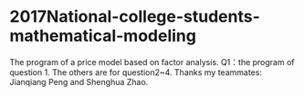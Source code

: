 # 2017National-college-students-mathematical-modeling
The program of a price model based on factor analysis.
Q1：the program of question 1.
The others are for question2~4.
Thanks my teammates: Jianqiang Peng and Shenghua Zhao.
